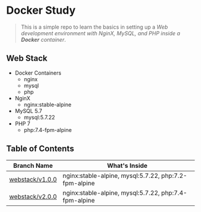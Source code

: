 # Docker Study
> This is a simple repo to learn the basics in setting up a
> *Web development environment with NginX, MySQL, and PHP inside a __Docker__ container*.

## Web Stack
- Docker Containers
    - nginx
    - mysql
    - php
- NginX
    - nginx:stable-alpine
- MySQL 5.7
    - mysql:5.7.22
- PHP 7
    - php:7.4-fpm-alpine

## Table of Contents
| Branch Name  | What's Inside |
| ------------- | ------------- |
| [webstack/v1.0.0](https://github.com/nspalo/docker-study/tree/webstack/v1.0.0) | nginx:stable-alpine, mysql:5.7.22, php:7.2-fpm-alpine |
| [webstack/v2.0.0](https://github.com/nspalo/docker-study/tree/webstack/v2.0.0) | nginx:stable-alpine, mysql:5.7.22, php:7.4-fpm-alpine |
